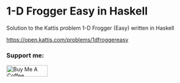 # 1-D Frogger Easy in Haskell
 Solution to the Kattis problem 1-D Frogger (Easy) written in Haskell

 https://open.kattis.com/problems/1dfroggereasy


### Support me: 

<a href="https://www.buymeacoffee.com/matseslats" target="_blank"><img src="https://cdn.buymeacoffee.com/buttons/v2/default-yellow.png" alt="Buy Me A Coffee" style="height: 30px !important;width: 108px !important;" ></a>